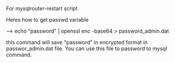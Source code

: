 For mysqlrouter-restart script

Heres how to get passwd variable

--> echo "password" | openssl enc -base64 > password_admin.dat

this command will save "password" in encrypted format in passwor_admin.dat file. You can use this file to password to mysql command.

